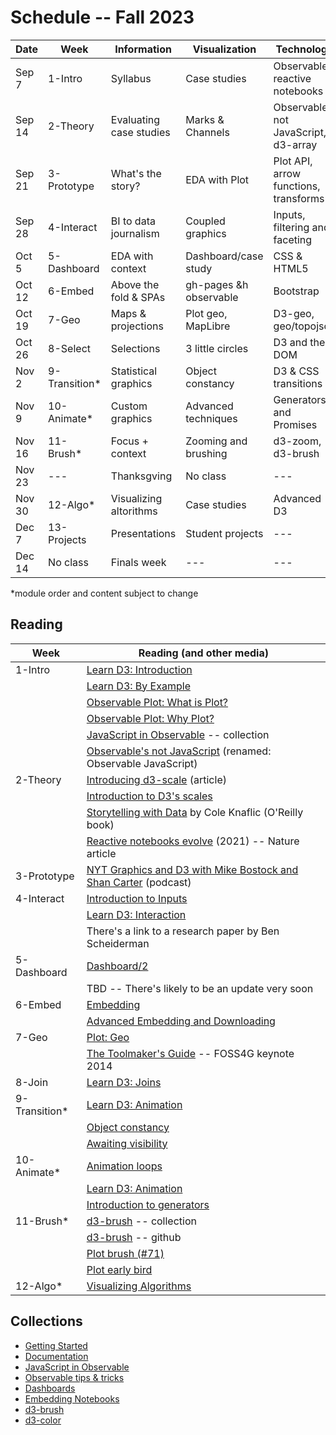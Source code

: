 
# Schedule -- Fall 2023

| Date | Week            | Information             | Visualization           | Technology |
| ---  | ---             | ---                     | ---                     | ---        |
| Sep 7  | 1-Intro       | Syllabus                | Case studies            | Observable, reactive notebooks |
| Sep 14 | 2-Theory      | Evaluating case studies | Marks & Channels        | Observable's not JavaScript, d3-array |
| Sep 21 | 3-Prototype   | What's the story?       | EDA with Plot           | Plot API, arrow functions, transforms |
| Sep 28 | 4-Interact    | BI to data journalism   | Coupled graphics        | Inputs, filtering and faceting |
| Oct 5  | 5-Dashboard   | EDA with context        | Dashboard/case study    | CSS & HTML5 |
| Oct 12 | 6-Embed       | Above the fold & SPAs   | gh-pages &h observable  | Bootstrap |
| Oct 19 | 7-Geo         | Maps & projections      | Plot geo, MapLibre      | D3-geo, geo/topojson |
| Oct 26 | 8-Select      | Selections              | 3 little circles        | D3 and the DOM |
| Nov 2  | 9-Transition* | Statistical graphics    | Object constancy        | D3 & CSS transitions |
| Nov 9  | 10-Animate*   | Custom graphics         | Advanced techniques     | Generators and Promises |
| Nov 16 | 11-Brush*     | Focus + context         | Zooming and brushing    | d3-zoom, d3-brush |
| Nov 23 | ---           | Thanksgving  | No class | --- |
| Nov 30 | 12-Algo*      | Visualizing altorithms  | Case studies            | Advanced D3 |
| Dec 7  | 13-Projects   | Presentations | Student projects | --- |
| Dec 14 | No class      | Finals week | ---   | --- |

*module order and content subject to change

## Reading

| Week     | Reading (and other media) |
| ---      | ---     |
| 1-Intro  | [Learn D3: Introduction](https://observablehq.com/@d3/learn-d3?collection=@d3/learn-d3) |
|          | [Learn D3: By Example](https://observablehq.com/@d3/learn-d3-by-example?collection=@d3/learn-d3) |
|          | [Observable Plot: What is Plot?](https://observablehq.com/plot/what-is-plot) | 
|          | [Observable Plot: Why Plot?](https://observablehq.com/plot/why-plot) |
|          | [JavaScript in Observable](https://observablehq.com/collection/@observablehq/javascript-in-observable) -- collection |
|          | [Observable's not JavaScript](https://observablehq.com/@observablehq/observable-javascript) (renamed: Observable JavaScript) |
| 2-Theory | [Introducing d3-scale](https://medium.com/@mbostock/introducing-d3-scale-61980c51545f) (article) |
|          | [Introduction to D3's scales](https://observablehq.com/@d3/introduction-to-d3s-scales) |
|          | [Storytelling with Data](https://learning.oreilly.com/library/view/storytelling-with-data/9781119002253/) by Cole Knaflic (O'Reilly book) |
|          | [Reactive notebooks evolve](https://www.nature.com/articles/d41586-021-01174-w) (2021) -- Nature article |
| 3-Prototype  | [NYT Graphics and D3 with Mike Bostock and Shan Carter](https://datastori.es/data-stories-22-nyt-graphics-and-d3-with-mike-bostock-and-shan-carter/) (podcast) |
| 4-Interact   | [Introduction to Inputs](https://observablehq.com/plot/why-plot) | 
|              | [Learn D3: Interaction](https://observablehq.com/@d3/learn-d3-interaction?collection=@d3/learn-d3) |
|              | There's a link to a research paper by Ben Scheiderman |
| 5-Dashboard  | [Dashboard/2](https://observablehq.com/@mbostock/dashboard/2)  |
|              | TBD -- There's likely to be an update very soon                |
| 6-Embed      | [Embedding](https://observablehq.com/@observablehq/embeds) | 
|              | [Advanced Embedding and Downloading](https://observablehq.com/@observablehq/advanced-embeds?collection=@observablehq/embedding-notebooks) |
| 7-Geo        | [Plot: Geo](https://observablehq.com/plot/marks/geo)
|              | [The Toolmaker's Guide](https://vimeo.com/106198518) -- FOSS4G keynote 2014 |
| 8-Join       | [Learn D3: Joins](https://observablehq.com/@d3/learn-d3-joins?collection=@d3/learn-d3)
| 9-Transition*| [Learn D3: Animation](https://observablehq.com/@d3/learn-d3-animation?collection=@d3/learn-d3)  |
|              | [Object constancy](https://bost.ocks.org/mike/constancy/)
|              | [Awaiting visibility](https://observablehq.com/@observablehq/visibility)
| 10-Animate*  | [Animation loops](https://observablehq.com/@observablehq/animation-loops) | 
|              | [Learn D3: Animation](https://observablehq.com/@d3/learn-d3-animation?collection=@d3/learn-d3) | 
|              | [Introduction to generators](https://observablehq.com/@observablehq/introduction-to-generators) |
| 11-Brush*    | [d3-brush](https://observablehq.com/collection/@d3/d3-brush) -- collection |
|              | [d3-brush](https://github.com/d3/d3-brush) -- github       |
|              | [Plot brush (#71)](https://observablehq.com/@fil/plot-brush-71) |
|              | [Plot early bird](https://observablehq.com/@fil/plot-early-bird) |
| 12-Algo*     | [Visualizing Algorithms](https://bost.ocks.org/mike/algorithms/)

## Collections

* [Getting Started](https://observablehq.com/collection/@observablehq/getting-started)
* [Documentation](https://observablehq.com/collection/@observablehq/documentation)
* [JavaScript in Observable](https://observablehq.com/collection/@observablehq/javascript-in-observable)
* [Observable tips & tricks](https://observablehq.com/collection/@observablehq/observable-tips-and-tricks)
* [Dashboards](https://observablehq.com/collection/@observablehq/dashboards/2)
* [Embedding Notebooks](https://observablehq.com/collection/@observablehq/embedding-notebooks)
* [d3-brush](https://observablehq.com/collection/@d3/d3-brush)
* [d3-color](https://observablehq.com/@d3/achromatic-interpolation?collection=@d3/d3-color)
